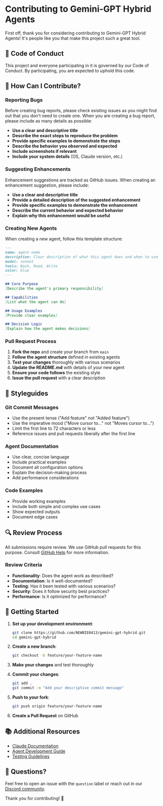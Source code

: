 # Contributing to Gemini-GPT Hybrid Agents

First off, thank you for considering contributing to Gemini-GPT Hybrid Agents! It's people like you that make this project such a great tool.

## 🤝 Code of Conduct

This project and everyone participating in it is governed by our Code of Conduct. By participating, you are expected to uphold this code.

## 🎯 How Can I Contribute?

### Reporting Bugs

Before creating bug reports, please check existing issues as you might find out that you don't need to create one. When you are creating a bug report, please include as many details as possible:

- **Use a clear and descriptive title**
- **Describe the exact steps to reproduce the problem**
- **Provide specific examples to demonstrate the steps**
- **Describe the behavior you observed and expected**
- **Include screenshots if relevant**
- **Include your system details** (OS, Claude version, etc.)

### Suggesting Enhancements

Enhancement suggestions are tracked as GitHub issues. When creating an enhancement suggestion, please include:

- **Use a clear and descriptive title**
- **Provide a detailed description of the suggested enhancement**
- **Provide specific examples to demonstrate the enhancement**
- **Describe the current behavior and expected behavior**
- **Explain why this enhancement would be useful**

### Creating New Agents

When creating a new agent, follow this template structure:

```markdown
---
name: agent-name
description: Clear description of what this agent does and when to use it
model: sonnet
tools: Bash, Read, Write
color: blue
---

## Core Purpose
[Describe the agent's primary responsibility]

## Capabilities
[List what the agent can do]

## Usage Examples
[Provide clear examples]

## Decision Logic
[Explain how the agent makes decisions]
```

### Pull Request Process

1. **Fork the repo** and create your branch from `main`
2. **Follow the agent structure** defined in existing agents
3. **Test your changes** thoroughly with various scenarios
4. **Update the README.md** with details of your new agent
5. **Ensure your code follows** the existing style
6. **Issue the pull request** with a clear description

## 📝 Styleguides

### Git Commit Messages

- Use the present tense ("Add feature" not "Added feature")
- Use the imperative mood ("Move cursor to..." not "Moves cursor to...")
- Limit the first line to 72 characters or less
- Reference issues and pull requests liberally after the first line

### Agent Documentation

- Use clear, concise language
- Include practical examples
- Document all configuration options
- Explain the decision-making process
- Add performance considerations

### Code Examples

- Provide working examples
- Include both simple and complex use cases
- Show expected outputs
- Document edge cases

## 🔍 Review Process

All submissions require review. We use GitHub pull requests for this purpose. Consult [GitHub Help](https://docs.github.com/en/pull-requests) for more information.

### Review Criteria

- **Functionality**: Does the agent work as described?
- **Documentation**: Is it well-documented?
- **Testing**: Has it been tested with various scenarios?
- **Security**: Does it follow security best practices?
- **Performance**: Is it optimized for performance?

## 🚀 Getting Started

1. **Set up your development environment**:
   ```bash
   git clone https://github.com/NEWBIE0413/gemini-gpt-hybrid.git
   cd gemini-gpt-hybrid
   ```

2. **Create a new branch**:
   ```bash
   git checkout -b feature/your-feature-name
   ```

3. **Make your changes** and test thoroughly

4. **Commit your changes**:
   ```bash
   git add .
   git commit -m "Add your descriptive commit message"
   ```

5. **Push to your fork**:
   ```bash
   git push origin feature/your-feature-name
   ```

6. **Create a Pull Request** on GitHub

## 📚 Additional Resources

- [Claude Documentation](https://docs.anthropic.com/claude)
- [Agent Development Guide](https://github.com/NEWBIE0413/gemini-gpt-hybrid/wiki/Agent-Development)
- [Testing Guidelines](https://github.com/NEWBIE0413/gemini-gpt-hybrid/wiki/Testing)

## 💬 Questions?

Feel free to open an issue with the `question` label or reach out in our [Discord community](https://discord.gg/claude-agents).

Thank you for contributing! 🎉